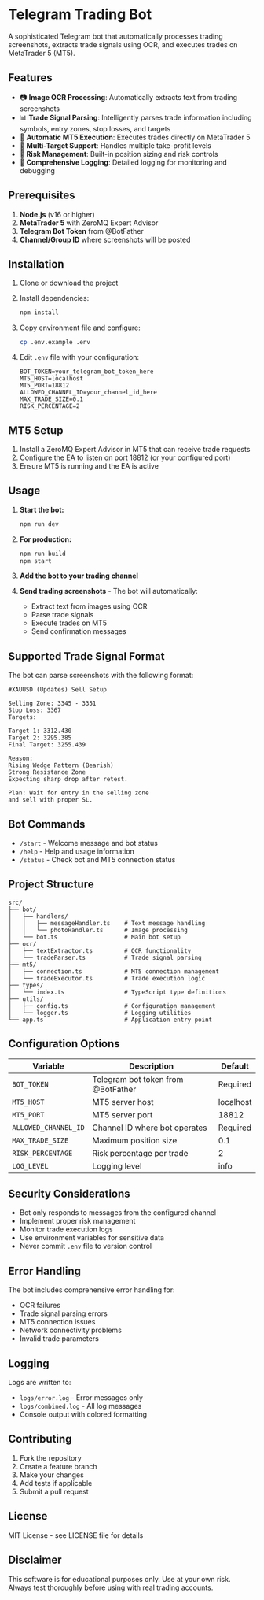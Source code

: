 # Telegram Trading Bot

A sophisticated Telegram bot that automatically processes trading screenshots, extracts trade signals using OCR, and executes trades on MetaTrader 5 (MT5).

## Features

- 📷 **Image OCR Processing**: Automatically extracts text from trading screenshots
- 📊 **Trade Signal Parsing**: Intelligently parses trade information including symbols, entry zones, stop losses, and targets
- 🔄 **Automatic MT5 Execution**: Executes trades directly on MetaTrader 5
- 🎯 **Multi-Target Support**: Handles multiple take-profit levels
- 🛑 **Risk Management**: Built-in position sizing and risk controls
- 📝 **Comprehensive Logging**: Detailed logging for monitoring and debugging

## Prerequisites

1. **Node.js** (v16 or higher)
2. **MetaTrader 5** with ZeroMQ Expert Advisor
3. **Telegram Bot Token** from @BotFather
4. **Channel/Group ID** where screenshots will be posted

## Installation

1. Clone or download the project
2. Install dependencies:
   ```bash
   npm install
   ```

3. Copy environment file and configure:
   ```bash
   cp .env.example .env
   ```

4. Edit `.env` file with your configuration:
   ```env
   BOT_TOKEN=your_telegram_bot_token_here
   MT5_HOST=localhost
   MT5_PORT=18812
   ALLOWED_CHANNEL_ID=your_channel_id_here
   MAX_TRADE_SIZE=0.1
   RISK_PERCENTAGE=2
   ```

## MT5 Setup

1. Install a ZeroMQ Expert Advisor in MT5 that can receive trade requests
2. Configure the EA to listen on port 18812 (or your configured port)
3. Ensure MT5 is running and the EA is active

## Usage

1. **Start the bot:**
   ```bash
   npm run dev
   ```

2. **For production:**
   ```bash
   npm run build
   npm start
   ```

3. **Add the bot to your trading channel**

4. **Send trading screenshots** - The bot will automatically:
   - Extract text from images using OCR
   - Parse trade signals
   - Execute trades on MT5
   - Send confirmation messages

## Supported Trade Signal Format

The bot can parse screenshots with the following format:

```
#XAUUSD (Updates) Sell Setup

Selling Zone: 3345 - 3351
Stop Loss: 3367
Targets:

Target 1: 3312.430
Target 2: 3295.385
Final Target: 3255.439

Reason:
Rising Wedge Pattern (Bearish)
Strong Resistance Zone
Expecting sharp drop after retest.

Plan: Wait for entry in the selling zone
and sell with proper SL.
```

## Bot Commands

- `/start` - Welcome message and bot status
- `/help` - Help and usage information
- `/status` - Check bot and MT5 connection status

## Project Structure

```
src/
├── bot/
│   ├── handlers/
│   │   ├── messageHandler.ts    # Text message handling
│   │   └── photoHandler.ts      # Image processing
│   └── bot.ts                   # Main bot setup
├── ocr/
│   ├── textExtractor.ts         # OCR functionality
│   └── tradeParser.ts           # Trade signal parsing
├── mt5/
│   ├── connection.ts            # MT5 connection management
│   └── tradeExecutor.ts         # Trade execution logic
├── types/
│   └── index.ts                 # TypeScript type definitions
├── utils/
│   ├── config.ts                # Configuration management
│   └── logger.ts                # Logging utilities
└── app.ts                       # Application entry point
```

## Configuration Options

| Variable | Description | Default |
|----------|-------------|---------|
| `BOT_TOKEN` | Telegram bot token from @BotFather | Required |
| `MT5_HOST` | MT5 server host | localhost |
| `MT5_PORT` | MT5 server port | 18812 |
| `ALLOWED_CHANNEL_ID` | Channel ID where bot operates | Required |
| `MAX_TRADE_SIZE` | Maximum position size | 0.1 |
| `RISK_PERCENTAGE` | Risk percentage per trade | 2 |
| `LOG_LEVEL` | Logging level | info |

## Security Considerations

- Bot only responds to messages from the configured channel
- Implement proper risk management
- Monitor trade execution logs
- Use environment variables for sensitive data
- Never commit `.env` file to version control

## Error Handling

The bot includes comprehensive error handling for:
- OCR failures
- Trade signal parsing errors
- MT5 connection issues
- Network connectivity problems
- Invalid trade parameters

## Logging

Logs are written to:
- `logs/error.log` - Error messages only
- `logs/combined.log` - All log messages
- Console output with colored formatting

## Contributing

1. Fork the repository
2. Create a feature branch
3. Make your changes
4. Add tests if applicable
5. Submit a pull request

## License

MIT License - see LICENSE file for details

## Disclaimer

This software is for educational purposes only. Use at your own risk. Always test thoroughly before using with real trading accounts.

